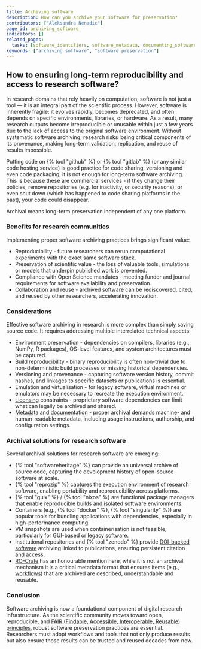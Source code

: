 ```yaml
---
title: Archiving software
description: How can you archive your software for preservation?
contributors: ["Aleksandra Nenadic"]
page_id: archiving_software
indicators: []
related_pages:
  tasks: [software_identifiers, software_metadata, documenting_software, licensing_software]
keywords: ["archiving software", "software preservation"]
---
```



## How to ensuring long-term reproducibility and access to research software?

In research domains that rely heavily on computation, software is not just a tool — it is an integral part of the scientific process. 
However, software is inherently fragile: it evolves rapidly, becomes deprecated, and often depends on specific environments, libraries, or hardware. 
As a result, many research outputs become irreproducible or unusable within just a few years due to the lack of access to the original software environment.
Without systematic software archiving, research risks losing critical components of its provenance, making long-term validation, replication, and reuse of results impossible.

Putting code on {% tool "github" %} or {% tool "gitlab" %} (or any similar code hosting service) is good practice for code sharing, versioning and even code packaging, it is not enough for long-term software archiving.
This is because these are commercial services - if they change their policies, remove repositories (e.g. for inactivity, or security reasons), or even shut down (which has happened to code sharing platforms in the past), your code could disappear.

Archival means long-term preservation independent of any one platform.

### Benefits for research communities

Implementing proper software archiving practices brings significant value:

- Reproducibility - future researchers can rerun computational experiments with the exact same software stack.
- Preservation of scientific value - the loss of valuable tools, simulations or models that underpin published work is prevented.
- Compliance with Open Science mandates - meeting funder and journal requirements for software availability and preservation.
- Collaboration and reuse - archived software can be rediscovered, cited, and reused by other researchers, accelerating innovation.

### Considerations

Effective software archiving in research is more complex than simply saving source code. 
It requires addressing multiple interrelated technical aspects:

- Environment preservation - dependencies on compilers, libraries (e.g., NumPy, R packages), OS-level features, and system architectures must be captured.
- Build reproducibility - binary reproducibility is often non-trivial due to non-deterministic build processes or missing historical dependencies.
- Versioning and provenance - capturing software version history, commit hashes, and linkages to specific datasets or publications is essential.
- Emulation and virtualisation - for legacy software, virtual machines or emulators may be necessary to recreate the execution environment.
- [Licensing][licensing_software] constraints - proprietary software dependencies can limit what can legally be archived and shared.
- [Metadata][software_metadata] and [documentation][documenting_software] - proper archival demands machine- and human-readable metadata, including usage instructions, authorship, and configuration settings.

### Archival solutions for research software

Several archival solutions for research software are emerging:

- {% tool "softwareheritage" %} can provide an universal archive of source code, capturing the development history of open-source software at scale.
- {% tool "reprozip" %} captures the execution environment of research software, enabling portability and reproducibility across platforms.
- {% tool "guix" %} / {% tool "nixos" %} are functional package managers that enable reproducible builds and isolated software environments.
- Containers (e.g., {% tool "docker" %}, {% tool "singularity" %}) are popular tools for bundling applications with dependencies, especially in high-performance computing.
- VM snapshots are used when containerisation is not feasible, particularly for GUI-based or legacy software.
- Institutional repositories and {% tool "zenodo" %} provide [DOI-backed software][software_identifiers] archiving linked to publications, ensuring persistent citation and access.
- [RO-Crate](https://www.researchobject.org/ro-crate/) has an honourable mention here, while it is not an archival mechanism it is a critical metadata format that ensures items (e.g., [workflows](computational_workflows)) that are archived are described, understandable and reusable.

### Conclusion

Software archiving is now a foundational component of digital research infrastructure. 
As the scientific community moves toward open, reproducible, and [FAIR (Findable, Accessible, Interoperable, Reusable) principles][fair_rs], robust software preservation practices are essential. 
Researchers must adopt workflows and tools that not only produce results but also ensure those results can be trusted and reused decades from now.

[fair_rs]: ./fair_rs
[software_metadata]: ./software_metadata
[documenting_software]: ./documenting_code
[software_identifiers]: ./software_identifiers
[licensing_software]: ./licensing_software.md